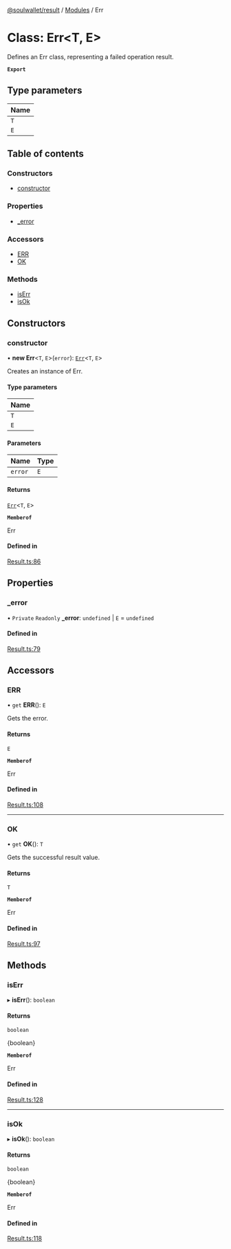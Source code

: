 [@soulwallet/result](../README.md) / [Modules](../modules.md) / Err

# Class: Err\<T, E\>

Defines an Err class, representing a failed operation result.

**`Export`**

## Type parameters

| Name |
| :------ |
| `T` |
| `E` |

## Table of contents

### Constructors

- [constructor](Err.md#constructor)

### Properties

- [\_error](Err.md#_error)

### Accessors

- [ERR](Err.md#err)
- [OK](Err.md#ok)

### Methods

- [isErr](Err.md#iserr)
- [isOk](Err.md#isok)

## Constructors

### constructor

• **new Err**\<`T`, `E`\>(`error`): [`Err`](Err.md)\<`T`, `E`\>

Creates an instance of Err.

#### Type parameters

| Name |
| :------ |
| `T` |
| `E` |

#### Parameters

| Name | Type |
| :------ | :------ |
| `error` | `E` |

#### Returns

[`Err`](Err.md)\<`T`, `E`\>

**`Memberof`**

Err

#### Defined in

[Result.ts:86](https://github.com/SoulWallet/soulwalletlib/blob/ba276ce/packages/soulwallet-result/src/Result.ts#L86)

## Properties

### \_error

• `Private` `Readonly` **\_error**: `undefined` \| `E` = `undefined`

#### Defined in

[Result.ts:79](https://github.com/SoulWallet/soulwalletlib/blob/ba276ce/packages/soulwallet-result/src/Result.ts#L79)

## Accessors

### ERR

• `get` **ERR**(): `E`

Gets the error.

#### Returns

`E`

**`Memberof`**

Err

#### Defined in

[Result.ts:108](https://github.com/SoulWallet/soulwalletlib/blob/ba276ce/packages/soulwallet-result/src/Result.ts#L108)

___

### OK

• `get` **OK**(): `T`

Gets the successful result value.

#### Returns

`T`

**`Memberof`**

Err

#### Defined in

[Result.ts:97](https://github.com/SoulWallet/soulwalletlib/blob/ba276ce/packages/soulwallet-result/src/Result.ts#L97)

## Methods

### isErr

▸ **isErr**(): `boolean`

#### Returns

`boolean`

{boolean}

**`Memberof`**

Err

#### Defined in

[Result.ts:128](https://github.com/SoulWallet/soulwalletlib/blob/ba276ce/packages/soulwallet-result/src/Result.ts#L128)

___

### isOk

▸ **isOk**(): `boolean`

#### Returns

`boolean`

{boolean}

**`Memberof`**

Err

#### Defined in

[Result.ts:118](https://github.com/SoulWallet/soulwalletlib/blob/ba276ce/packages/soulwallet-result/src/Result.ts#L118)
